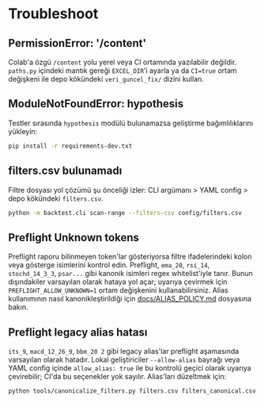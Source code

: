 # Troubleshoot

## PermissionError: '/content'
Colab'a özgü `/content` yolu yerel veya CI ortamında yazılabilir değildir. `paths.py` içindeki mantık gereği `EXCEL_DIR`'i ayarla ya da `CI=true` ortam değişkeni ile depo kökündeki `veri_guncel_fix/` dizini kullan.

## ModuleNotFoundError: hypothesis
Testler sırasında `hypothesis` modülü bulunamazsa geliştirme bağımlılıklarını yükleyin:

```bash
pip install -r requirements-dev.txt
```

## filters.csv bulunamadı
Filtre dosyası yol çözümü şu önceliği izler: CLI argümanı > YAML config > depo kökündeki `filters.csv`.

```bash
python -m backtest.cli scan-range --filters-csv config/filters.csv
```

## Preflight Unknown tokens
Preflight raporu bilinmeyen token'lar gösteriyorsa filtre ifadelerindeki kolon veya gösterge isimlerini kontrol edin. Preflight, `ema_20`, `rsi_14`, `stochd_14_3_3`, `psar...` gibi kanonik isimleri regex whitelist'iyle tanır. Bunun dışındakiler varsayılan olarak hataya yol açar; uyarıya çevirmek için `PREFLIGHT_ALLOW_UNKNOWN=1` ortam değişkenini kullanabilirsiniz. Alias kullanımının nasıl kanonikleştirildiği için [docs/ALIAS_POLICY.md](docs/ALIAS_POLICY.md) dosyasına bakın.

## Preflight legacy alias hatası
`its_9`, `macd_12_26_9`, `bbm_20 2` gibi legacy alias'lar preflight aşamasında
varsayılan olarak hatadır. Lokal geliştiriciler `--allow-alias` bayrağı veya YAML
config içinde `allow_alias: true` ile bu kontrolü geçici olarak uyarıya
çevirebilir; CI'da bu seçenekler yok sayılır. Alias'ları düzeltmek için:

```bash
python tools/canonicalize_filters.py filters.csv filters_canonical.csv
```
